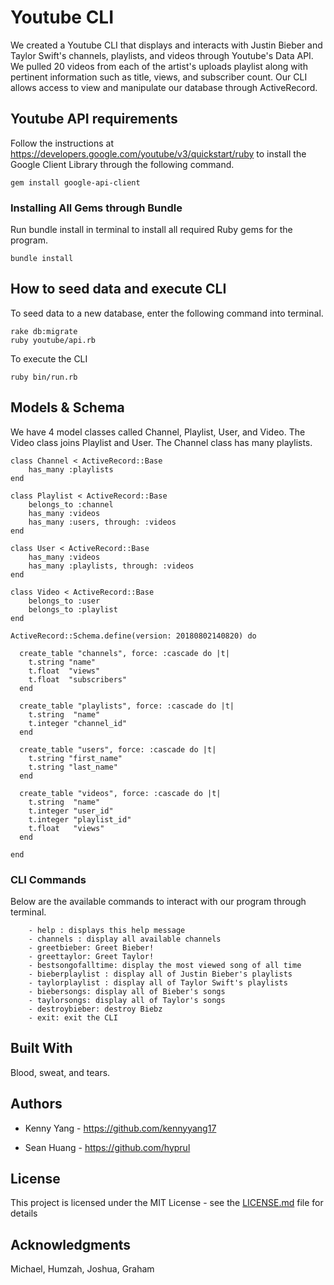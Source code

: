 # Youtube CLI

We created a Youtube CLI that displays and interacts with  Justin Bieber and Taylor Swift's channels, playlists, and videos through Youtube's Data API. We pulled 20 videos from each of the artist's uploads playlist along with pertinent information such as title, views, and subscriber count. Our CLI allows access to view and manipulate our database through ActiveRecord.

## Youtube API requirements

Follow the instructions at 
https://developers.google.com/youtube/v3/quickstart/ruby
to install the Google Client Library through the following command.

```
gem install google-api-client
```

### Installing All Gems through Bundle

Run bundle install in terminal to install all required Ruby gems for the program.

```
bundle install
```

## How to seed data and execute CLI

To seed data to a new database, enter the following command into terminal.
```
rake db:migrate
ruby youtube/api.rb
```

To execute the CLI
```
ruby bin/run.rb
```

## Models & Schema

We have 4 model classes called Channel, Playlist, User, and Video. The Video class joins Playlist and User. The Channel class has many playlists.

```
class Channel < ActiveRecord::Base
	has_many :playlists
end
```

```
class Playlist < ActiveRecord::Base
	belongs_to :channel
	has_many :videos
	has_many :users, through: :videos
end
```

```
class User < ActiveRecord::Base
	has_many :videos
	has_many :playlists, through: :videos
end
```

```
class Video < ActiveRecord::Base
	belongs_to :user
	belongs_to :playlist
end
```

```
ActiveRecord::Schema.define(version: 20180802140820) do

  create_table "channels", force: :cascade do |t|
    t.string "name"
    t.float  "views"
    t.float  "subscribers"
  end

  create_table "playlists", force: :cascade do |t|
    t.string  "name"
    t.integer "channel_id"
  end

  create_table "users", force: :cascade do |t|
    t.string "first_name"
    t.string "last_name"
  end

  create_table "videos", force: :cascade do |t|
    t.string  "name"
    t.integer "user_id"
    t.integer "playlist_id"
    t.float   "views"
  end

end
```

### CLI Commands

Below are the available commands to interact with our program through terminal. 

```
	- help : displays this help message
	- channels : display all available channels
	- greetbieber: Greet Bieber!
	- greettaylor: Greet Taylor!
	- bestsongofalltime: display the most viewed song of all time
	- bieberplaylist : display all of Justin Bieber's playlists
	- taylorplaylist : display all of Taylor Swift's playlists
	- biebersongs: display all of Bieber's songs
	- taylorsongs: display all of Taylor's songs
	- destroybieber: destroy Biebz
	- exit: exit the CLI
```

## Built With

Blood, sweat, and tears.

## Authors

* Kenny Yang - https://github.com/kennyyang17

* Sean Huang - https://github.com/hyprul

## License

This project is licensed under the MIT License - see the [LICENSE.md](LICENSE.md) file for details

## Acknowledgments

Michael, Humzah, Joshua, Graham
